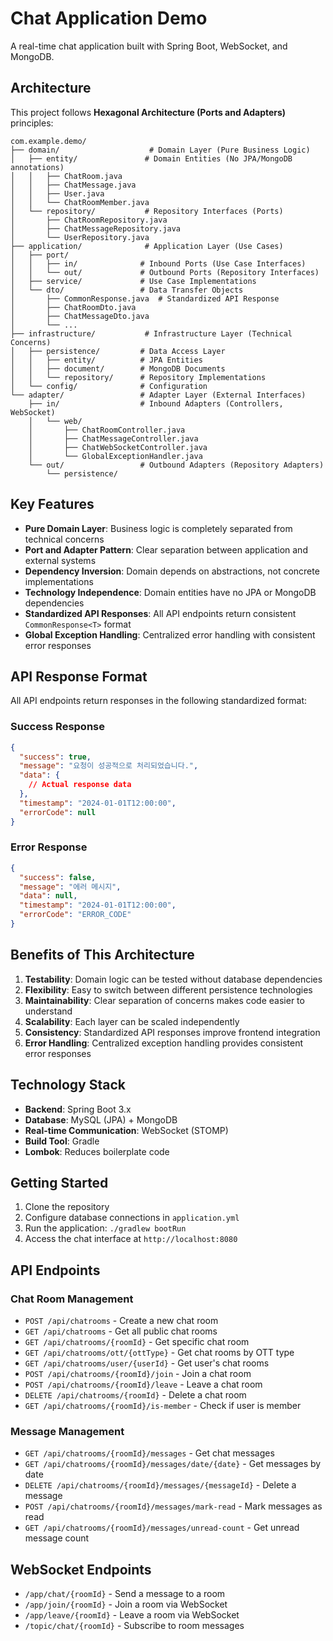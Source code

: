# Chat Application Demo

A real-time chat application built with Spring Boot, WebSocket, and MongoDB.

## Architecture

This project follows **Hexagonal Architecture (Ports and Adapters)** principles:

```
com.example.demo/
├── domain/                    # Domain Layer (Pure Business Logic)
│   ├── entity/               # Domain Entities (No JPA/MongoDB annotations)
│   │   ├── ChatRoom.java
│   │   ├── ChatMessage.java
│   │   ├── User.java
│   │   └── ChatRoomMember.java
│   └── repository/           # Repository Interfaces (Ports)
│       ├── ChatRoomRepository.java
│       ├── ChatMessageRepository.java
│       └── UserRepository.java
├── application/              # Application Layer (Use Cases)
│   ├── port/
│   │   ├── in/              # Inbound Ports (Use Case Interfaces)
│   │   └── out/             # Outbound Ports (Repository Interfaces)
│   ├── service/             # Use Case Implementations
│   └── dto/                 # Data Transfer Objects
│       ├── CommonResponse.java  # Standardized API Response
│       ├── ChatRoomDto.java
│       ├── ChatMessageDto.java
│       └── ...
├── infrastructure/           # Infrastructure Layer (Technical Concerns)
│   ├── persistence/         # Data Access Layer
│   │   ├── entity/          # JPA Entities
│   │   ├── document/        # MongoDB Documents
│   │   └── repository/      # Repository Implementations
│   └── config/              # Configuration
└── adapter/                 # Adapter Layer (External Interfaces)
    ├── in/                  # Inbound Adapters (Controllers, WebSocket)
    │   └── web/
    │       ├── ChatRoomController.java
    │       ├── ChatMessageController.java
    │       ├── ChatWebSocketController.java
    │       └── GlobalExceptionHandler.java
    └── out/                 # Outbound Adapters (Repository Adapters)
        └── persistence/
```

## Key Features

- **Pure Domain Layer**: Business logic is completely separated from technical concerns
- **Port and Adapter Pattern**: Clear separation between application and external systems
- **Dependency Inversion**: Domain depends on abstractions, not concrete implementations
- **Technology Independence**: Domain entities have no JPA or MongoDB dependencies
- **Standardized API Responses**: All API endpoints return consistent `CommonResponse<T>` format
- **Global Exception Handling**: Centralized error handling with consistent error responses

## API Response Format

All API endpoints return responses in the following standardized format:

### Success Response
```json
{
  "success": true,
  "message": "요청이 성공적으로 처리되었습니다.",
  "data": {
    // Actual response data
  },
  "timestamp": "2024-01-01T12:00:00",
  "errorCode": null
}
```

### Error Response
```json
{
  "success": false,
  "message": "에러 메시지",
  "data": null,
  "timestamp": "2024-01-01T12:00:00",
  "errorCode": "ERROR_CODE"
}
```

## Benefits of This Architecture

1. **Testability**: Domain logic can be tested without database dependencies
2. **Flexibility**: Easy to switch between different persistence technologies
3. **Maintainability**: Clear separation of concerns makes code easier to understand
4. **Scalability**: Each layer can be scaled independently
5. **Consistency**: Standardized API responses improve frontend integration
6. **Error Handling**: Centralized exception handling provides consistent error responses

## Technology Stack

- **Backend**: Spring Boot 3.x
- **Database**: MySQL (JPA) + MongoDB
- **Real-time Communication**: WebSocket (STOMP)
- **Build Tool**: Gradle
- **Lombok**: Reduces boilerplate code

## Getting Started

1. Clone the repository
2. Configure database connections in `application.yml`
3. Run the application: `./gradlew bootRun`
4. Access the chat interface at `http://localhost:8080`

## API Endpoints

### Chat Room Management
- `POST /api/chatrooms` - Create a new chat room
- `GET /api/chatrooms` - Get all public chat rooms
- `GET /api/chatrooms/{roomId}` - Get specific chat room
- `GET /api/chatrooms/ott/{ottType}` - Get chat rooms by OTT type
- `GET /api/chatrooms/user/{userId}` - Get user's chat rooms
- `POST /api/chatrooms/{roomId}/join` - Join a chat room
- `POST /api/chatrooms/{roomId}/leave` - Leave a chat room
- `DELETE /api/chatrooms/{roomId}` - Delete a chat room
- `GET /api/chatrooms/{roomId}/is-member` - Check if user is member

### Message Management
- `GET /api/chatrooms/{roomId}/messages` - Get chat messages
- `GET /api/chatrooms/{roomId}/messages/date/{date}` - Get messages by date
- `DELETE /api/chatrooms/{roomId}/messages/{messageId}` - Delete a message
- `POST /api/chatrooms/{roomId}/messages/mark-read` - Mark messages as read
- `GET /api/chatrooms/{roomId}/messages/unread-count` - Get unread message count

## WebSocket Endpoints

- `/app/chat/{roomId}` - Send a message to a room
- `/app/join/{roomId}` - Join a room via WebSocket
- `/app/leave/{roomId}` - Leave a room via WebSocket
- `/topic/chat/{roomId}` - Subscribe to room messages 